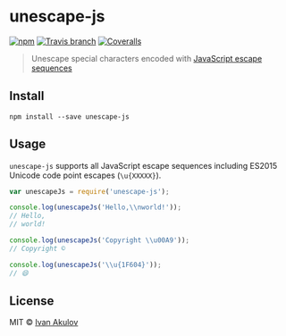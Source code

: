# unescape-js

[![npm](https://img.shields.io/npm/v/unescape-js.svg?maxAge=2592000?style=flat-square)](https://www.npmjs.com/package/unescape-js) [![Travis branch](https://img.shields.io/travis/iamakulov/unescape-js/master.svg?maxAge=2592000?style=flat-square)](https://travis-ci.org/iamakulov/unescape-js) [![Coveralls](https://img.shields.io/coveralls/iamakulov/unescape-js.svg?maxAge=2592000?style=flat-square)](https://coveralls.io/github/iamakulov/unescape-js)

> Unescape special characters encoded with [JavaScript escape sequences](https://developer.mozilla.org/en-US/docs/Web/JavaScript/Guide/Grammar_and_types#Using_special_characters_in_strings)

## Install

```
npm install --save unescape-js
```
    
## Usage

`unescape-js` supports all JavaScript escape sequences including ES2015 Unicode code point escapes (`\u{XXXXX}`). 

```js
var unescapeJs = require('unescape-js');

console.log(unescapeJs('Hello,\\nworld!'));
// Hello,
// world!

console.log(unescapeJs('Copyright \\u00A9'));
// Copyright ©

console.log(unescapeJs('\\u{1F604}'));
// 😄
```

## License

MIT © [Ivan Akulov](http://iamakulov.com)
